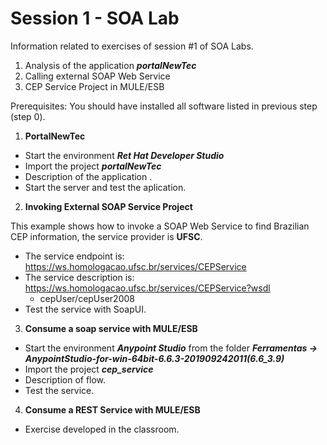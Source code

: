 # Session 1 - SOA Lab

Information related to exercises of session #1 of SOA Labs.

1. Analysis of the application _**portalNewTec**_
2. Calling external SOAP Web Service
3. CEP Service Project in MULE/ESB

Prerequisites:
    You should have installed all software listed in previous step (step 0).

1. **PortalNewTec**
- Start the environment _**Ret Hat Developer Studio**_
- Import the project _**portalNewTec**_
- Description of the application .
- Start the server and test the aplication.
    
2. **Invoking External SOAP Service Project**

This example shows how to invoke a SOAP Web Service to find Brazilian CEP information, the service provider is **UFSC**.

- The service endpoint is:
https://ws.homologacao.ufsc.br/services/CEPService
- The service description is:
https://ws.homologacao.ufsc.br/services/CEPService?wsdl
    - cepUser/cepUser2008
- Test the service with SoapUI.

3. **Consume a soap service with MULE/ESB**
- Start the environment _**Anypoint Studio**_ from the folder _**Ferramentas -> AnypointStudio-for-win-64bit-6.6.3-201909242011(6.6_3.9)**_
- Import the project _**cep_service**_
- Description of flow.
- Test the service.

4. **Consume a REST Service with MULE/ESB**

- Exercise developed in the classroom.